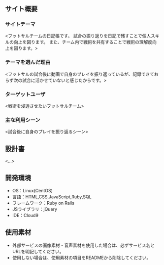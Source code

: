 # <Futsal Diary>

## サイト概要
### サイトテーマ
<フットサルチームの日記帳です。
試合の振り返りを日記で残すことで個人スキルの向上を図ります。
また、チーム内で戦術を共有することで戦術の理解度向上を図ります。>

### テーマを選んだ理由
<フットサルの試合後に動画で自身のプレイを振り返っているが、記録できておらず次の試合に活かせていないと感じたからです。>

### ターゲットユーザ
<戦術を浸透させたいフットサルチーム>

### 主な利用シーン
<試合後に自身のプレイを振り返るシーン>

## 設計書
<...>

## 開発環境
- OS：Linux(CentOS)
- 言語：HTML,CSS,JavaScript,Ruby,SQL
- フレームワーク：Ruby on Rails
- JSライブラリ：jQuery
- IDE：Cloud9

## 使用素材
- 外部サービスの画像素材・音声素材を使用した場合は、必ずサービス名とURLを明記してください。
- 使用しない場合は、使用素材の項目をREADMEから削除してください。
